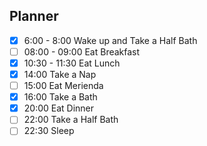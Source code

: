 ## Planner 
- [x] 6:00 - 8:00  Wake up and Take a Half Bath
- [ ] 08:00 - 09:00 Eat Breakfast
- [x] 10:30 - 11:30 Eat Lunch
- [x] 14:00 Take a Nap
- [ ] 15:00  Eat Merienda
- [x] 16:00 Take a Bath 
- [x] 20:00 Eat Dinner
- [ ] 22:00 Take a Half Bath
- [ ] 22:30 Sleep
